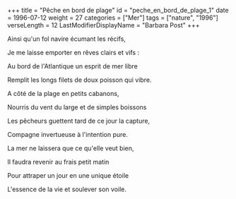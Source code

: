 +++
title = "Pêche en bord de plage"
id = "peche_en_bord_de_plage_1"
date = 1996-07-12
weight = 27
categories = ["Mer"]
tags = ["nature", "1996"]
verseLength = 12
LastModifierDisplayName = "Barbara Post"
+++

Ainsi qu'un fol navire écumant les récifs,

Je me laisse emporter en rêves clairs et vifs :

Au bord de l'Atlantique un esprit de mer libre

Remplit les longs filets de doux poisson qui vibre.

A côté de la plage en petits cabanons,

Nourris du vent du large et de simples boissons

Les pêcheurs guettent tard de ce jour la capture,

Compagne invertueuse à l'intention pure.

La mer ne laissera que ce qu'elle veut bien,

Il faudra revenir au frais petit matin

Pour attraper un jour en une unique étoile

L'essence de la vie et soulever son voile.
